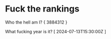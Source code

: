 # Fuck the rankings

Who the hell am I?
{ 3884312 }

What fucking year is it?
[ 2024-07-13T15:30:00Z ]
